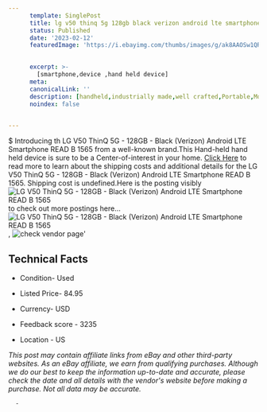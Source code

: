 ```yaml
---
      template: SinglePost
      title: lg v50 thinq 5g 128gb black verizon android lte smartphone read b 1565
      status: Published
      date: '2023-02-12'
      featuredImage: 'https://i.ebayimg.com/thumbs/images/g/ak8AAOSw1QRjmmkz/s-l225.jpg'
       

      excerpt: >-
        [smartphone,device ,hand held device]
      meta:
      canonicalLink: ''
      description: [handheld,industrially made,well crafted,Portable,Mobile,Compact,Convenient,Lightweight,Maneuverable,Man-portable,Miniature,Carriable,Hand-held,Light,Holdable,Transportable,Mobile device,Pocket-sized,On-the-go,Wireless,Cordless,Compact size,Convenient size, smartphone,device ,hand held device]
      noindex: false
      

---
```

$
      Introducing th LG V50 ThinQ 5G - 128GB - Black (Verizon) Android LTE Smartphone READ B 1565 from a well-known brand.This Hand-held hand held device is sure to be a Center-of-interest in your home. [Click Here](https://www.ebay.com/itm/175534068203?hash=item28dea551eb%3Ag%3Aak8AAOSw1QRjmmkz&mkevt=1&mkcid=1&mkrid=711-53200-19255-0&campid=%253CePNCampaignId%253E&customid=%253CreferenceId%253E&toolid=10049) to read more to learn about the shipping costs and additional details for the LG V50 ThinQ 5G - 128GB - Black (Verizon) Android LTE Smartphone READ B 1565. Shipping cost is undefined.Here is the posting visibly ![LG V50 ThinQ 5G - 128GB - Black (Verizon) Android LTE Smartphone READ B 1565](https://i.ebayimg.com/thumbs/images/g/ak8AAOSw1QRjmmkz/s-l225.jpg) to check out more postings here... ![LG V50 ThinQ 5G - 128GB - Black (Verizon) Android LTE Smartphone READ B 1565](https://i.ebayimg.com/images/g/ak8AAOSw1QRjmmkz/s-l1200.jpg), ![check vendor page](https://origin-galleryplus.ebayimg.com/ws/web/175534068203_2_0_1/225x225.jpg,https://origin-galleryplus.ebayimg.com/ws/web/175534068203_3_0_1/225x225.jpg,https://origin-galleryplus.ebayimg.com/ws/web/175534068203_4_0_1/225x225.jpg,https://origin-galleryplus.ebayimg.com/ws/web/175534068203_5_0_1/225x225.jpg,https://origin-galleryplus.ebayimg.com/ws/web/175534068203_6_0_1/225x225.jpg,https://origin-galleryplus.ebayimg.com/ws/web/175534068203_7_0_1/225x225.jpg,https://origin-galleryplus.ebayimg.com/ws/web/175534068203_8_0_1/225x225.jpg,https://origin-galleryplus.ebayimg.com/ws/web/175534068203_9_0_1/225x225.jpg,https://origin-galleryplus.ebayimg.com/ws/web/175534068203_10_0_1/225x225.jpg,https://origin-galleryplus.ebayimg.com/ws/web/175534068203_11_0_1/225x225.jpg)'

      

 ## Technical Facts 



     
      

 - Condition- Used 


      

 - Listed Price- 84.95 


      

 - Currency- USD 


      

 - Feedback score - 3235 


      

 - Location - US 


      
      

 *_This post may contain affiliate links from eBay and other third-party websites. As an eBay affiliate, we earn from qualifying purchases. Although we do our best to keep the information up-to-date and accurate, please check the date and all details with the vendor's website before making a purchase. Not all data may be accurate._*




      -
